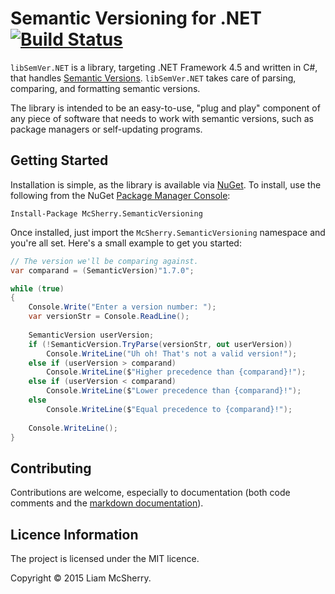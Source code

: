 # Semantic Versioning for .NET  [![Build Status][5]][6]

[5]: https://ci.appveyor.com/api/projects/status/2cwcupcpk6ja90i4?branch=master
[6]: https://ci.appveyor.com/project/McSherry/libsemver-net

`libSemVer.NET` is a library, targeting .NET Framework 4.5 and written in
C#, that handles [Semantic Versions][1]. `libSemVer.NET` takes care of parsing,
comparing, and formatting semantic versions.

[1]: http://semver.org

The library is intended to be an easy-to-use, "plug and play" component of any
piece of software that needs to work with semantic versions, such as package
managers or self-updating programs.


## Getting Started

Installation is simple, as the library is available via [NuGet][2]. To install,
use the following from the NuGet [Package Manager Console][3]:

```
Install-Package McSherry.SemanticVersioning
```

Once installed, just import the `McSherry.SemanticVersioning` namespace and
you're all set. Here's a small example to get you started:

```c#
// The version we'll be comparing against.
var comparand = (SemanticVersion)"1.7.0";

while (true)
{    
    Console.Write("Enter a version number: ");
    var versionStr = Console.ReadLine();
    
    SemanticVersion userVersion;
    if (!SemanticVersion.TryParse(versionStr, out userVersion))
        Console.WriteLine("Uh oh! That's not a valid version!");
    else if (userVersion > comparand)
        Console.WriteLine($"Higher precedence than {comparand}!");
    else if (userVersion < comparand)
        Console.WriteLine($"Lower precedence than {comparand}!");
    else
        Console.WriteLine($"Equal precedence to {comparand}!");
        
    Console.WriteLine();
}
```

[2]: https://www.nuget.org/packages/McSherry.SemanticVersioning/
[3]: http://docs.nuget.org/consume/package-manager-console


## Contributing

Contributions are welcome, especially to documentation (both code comments
and the [markdown documentation][4]).

[4]: ./docs


## Licence Information

The project is licensed under the MIT licence.

Copyright &copy; 2015 Liam McSherry.